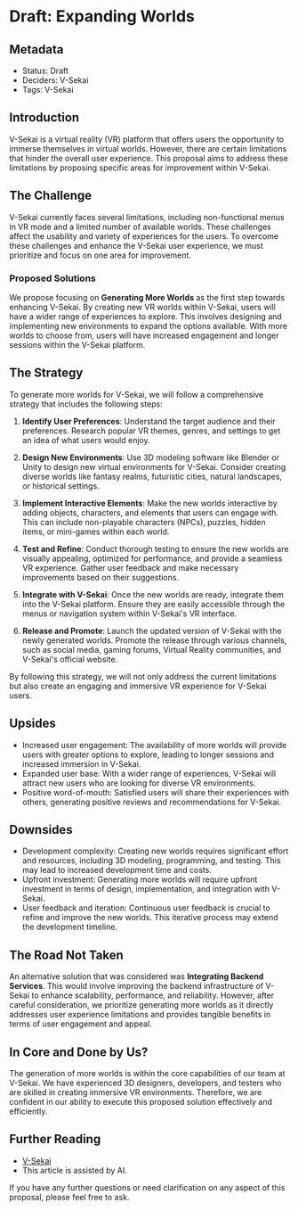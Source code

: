 # Draft: Expanding Worlds

## Metadata

- Status: Draft
- Deciders: V-Sekai
- Tags: V-Sekai

## Introduction

V-Sekai is a virtual reality (VR) platform that offers users the opportunity to immerse themselves in virtual worlds. However, there are certain limitations that hinder the overall user experience. This proposal aims to address these limitations by proposing specific areas for improvement within V-Sekai.

## The Challenge

V-Sekai currently faces several limitations, including non-functional menus in VR mode and a limited number of available worlds. These challenges affect the usability and variety of experiences for the users. To overcome these challenges and enhance the V-Sekai user experience, we must prioritize and focus on one area for improvement.

### Proposed Solutions

We propose focusing on **Generating More Worlds** as the first step towards enhancing V-Sekai. By creating new VR worlds within V-Sekai, users will have a wider range of experiences to explore. This involves designing and implementing new environments to expand the options available. With more worlds to choose from, users will have increased engagement and longer sessions within the V-Sekai platform.

## The Strategy

To generate more worlds for V-Sekai, we will follow a comprehensive strategy that includes the following steps:

1. **Identify User Preferences**: Understand the target audience and their preferences. Research popular VR themes, genres, and settings to get an idea of what users would enjoy.

2. **Design New Environments**: Use 3D modeling software like Blender or Unity to design new virtual environments for V-Sekai. Consider creating diverse worlds like fantasy realms, futuristic cities, natural landscapes, or historical settings.

3. **Implement Interactive Elements**: Make the new worlds interactive by adding objects, characters, and elements that users can engage with. This can include non-playable characters (NPCs), puzzles, hidden items, or mini-games within each world.

4. **Test and Refine**: Conduct thorough testing to ensure the new worlds are visually appealing, optimized for performance, and provide a seamless VR experience. Gather user feedback and make necessary improvements based on their suggestions.

5. **Integrate with V-Sekai**: Once the new worlds are ready, integrate them into the V-Sekai platform. Ensure they are easily accessible through the menus or navigation system within V-Sekai's VR interface.

6. **Release and Promote**: Launch the updated version of V-Sekai with the newly generated worlds. Promote the release through various channels, such as social media, gaming forums, Virtual Reality communities, and V-Sekai's official website.

By following this strategy, we will not only address the current limitations but also create an engaging and immersive VR experience for V-Sekai users.

## Upsides

- Increased user engagement: The availability of more worlds will provide users with greater options to explore, leading to longer sessions and increased immersion in V-Sekai.
- Expanded user base: With a wider range of experiences, V-Sekai will attract new users who are looking for diverse VR environments.
- Positive word-of-mouth: Satisfied users will share their experiences with others, generating positive reviews and recommendations for V-Sekai.

## Downsides

- Development complexity: Creating new worlds requires significant effort and resources, including 3D modeling, programming, and testing. This may lead to increased development time and costs.
- Upfront investment: Generating more worlds will require upfront investment in terms of design, implementation, and integration with V-Sekai.
- User feedback and iteration: Continuous user feedback is crucial to refine and improve the new worlds. This iterative process may extend the development timeline.

## The Road Not Taken

An alternative solution that was considered was **Integrating Backend Services**. This would involve improving the backend infrastructure of V-Sekai to enhance scalability, performance, and reliability. However, after careful consideration, we prioritize generating more worlds as it directly addresses user experience limitations and provides tangible benefits in terms of user engagement and appeal.

## In Core and Done by Us?

The generation of more worlds is within the core capabilities of our team at V-Sekai. We have experienced 3D designers, developers, and testers who are skilled in creating immersive VR environments. Therefore, we are confident in our ability to execute this proposed solution effectively and efficiently.

## Further Reading

- [V-Sekai](https://v-sekai.org/)
- This article is assisted by AI.

If you have any further questions or need clarification on any aspect of this proposal, please feel free to ask.
